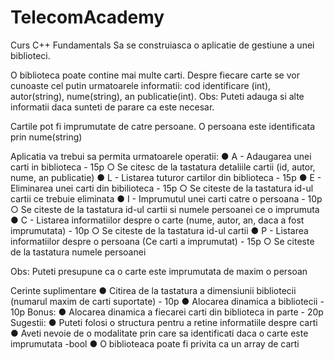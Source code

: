 # TelecomAcademy
Curs C++ Fundamentals
Sa se construiasca o aplicatie de gestiune a unei biblioteci.

O biblioteca poate contine mai multe carti. Despre fiecare carte se vor cunoaste cel putin
urmatoarele informatii: cod identificare (int), autor(string), nume(string), an publicatie(int).
Obs: Puteti adauga si alte informatii daca sunteti de parare ca este necesar.

Cartile pot fi imprumutate de catre persoane. O persoana este identificata prin nume(string)

Aplicatia va trebui sa permita urmatoarele operatii:
● A - Adaugarea unei carti in biblioteca - 15p
    ○ Se citesc de la tastatura detaliile cartii (id, autor, nume, an publicatie)
● L - Listarea tuturor cartilor din biblioteca - 15p
● E - Eliminarea unei carti din bibilioteca - 15p
    ○ Se citeste de la tastatura id-ul cartii ce trebuie eliminata
● I - Imprumutul unei carti catre o persoana - 10p
    ○ Se citeste de la tastatura id-ul cartii si numele persoanei ce o imprumuta
● C - Listarea informatiilor despre o carte (nume, autor, an, daca a fost imprumutata) - 10p
    ○ Se citeste de la tastatura id-ul cartii
● P - Listarea informatiilor despre o persoana (Ce carti a imprumutat) - 15p
    ○ Se citeste de la tastatura numele persoanei
  
Obs: Puteti presupune ca o carte este imprumutata de maxim o persoan

Cerinte suplimentare
● Citirea de la tastatura a dimensiunii bibliotecii (numarul maxim de carti suportate) - 10p
● Alocarea dinamica a bibliotecii - 10p
Bonus:
● Alocarea dinamica a fiecarei carti din biblioteca in parte - 20p
Sugestii:
● Puteti folosi o structura pentru a retine informatiile despre carti
● Aveti nevoie de o modalitate prin care sa identificati daca o carte este imprumutata -bool
● O biblioteaca poate fi privita ca un array de carti
